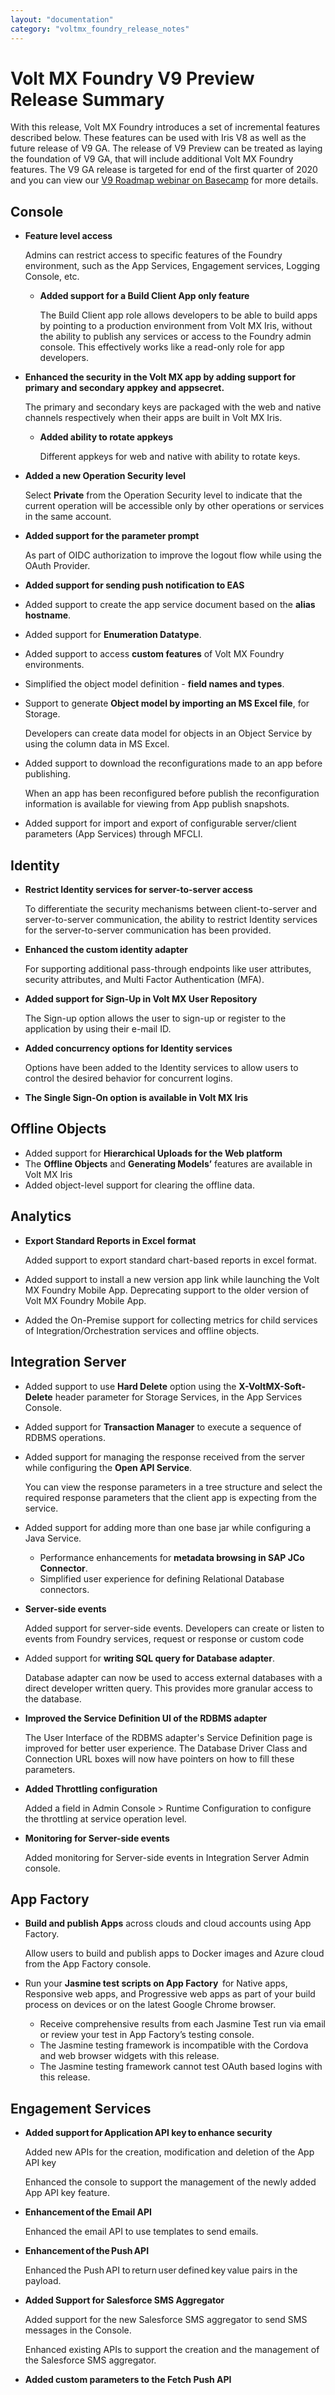 ```yaml
---
layout: "documentation"
category: "voltmx_foundry_release_notes"
---
```

                          

Volt MX  Foundry V9 Preview Release Summary
======================================

With this release, Volt MX Foundry introduces a set of incremental features described below. These features can be used with Iris V8 as well as the future release of V9 GA. The release of V9 Preview can be treated as laying the foundation of V9 GA, that will include additional Volt MX Foundry features. The V9 GA release is targeted for end of the first quarter of 2020 and you can view our [V9 Roadmap webinar on Basecamp](https://support.hcltechsw.com/csm) for more details.

Console
-------

*   **Feature level access**
    
    Admins can restrict access to specific features of the Foundry environment, such as the App Services, Engagement services, Logging Console, etc.
    
    *   **Added support for a Build Client App only feature**
        
        The Build Client app role allows developers to be able to build apps by pointing to a production environment from Volt MX Iris, without the ability to publish any services or access to the Foundry admin console. This effectively works like a read-only role for app developers.
        
*   **Enhanced the security in the Volt MX app by adding support for primary and secondary appkey and appsecret.**
    
    The primary and secondary keys are packaged with the web and native channels respectively when their apps are built in Volt MX Iris.
    
    *   **Added ability to rotate appkeys**
        
        Different appkeys for web and native with ability to rotate keys.
        
*   **Added a new Operation Security level**
    
    Select **Private** from the Operation Security level to indicate that the current operation will be accessible only by other operations or services in the same account.
    
*   **Added support for the parameter prompt**
    
    As part of OIDC authorization to improve the logout flow while using the OAuth Provider.
    
*   **Added support for sending push notification to EAS**
*   Added support to create the app service document based on the **alias hostname**.
*   Added support for **Enumeration Datatype**.
*   Added support to access **custom features** of Volt MX Foundry environments.
*   Simplified the object model definition - **field names and types**.
*   Support to generate **Object model by importing an MS Excel file**, for Storage.
    
    Developers can create data model for objects in an Object Service by using the column data in MS Excel.
    
*   Added support to download the reconfigurations made to an app before publishing.
    
    When an app has been reconfigured before publish the reconfiguration information is available for viewing from App publish snapshots.
    
*   Added support for import and export of configurable server/client parameters (App Services) through MFCLI.

Identity
--------

*   **Restrict Identity services for server-to-server access**
    
    To differentiate the security mechanisms between client-to-server and server-to-server communication, the ability to restrict Identity services for the server-to-server communication has been provided.
    
*   **Enhanced the custom identity adapter**
    
    For supporting additional pass-through endpoints like user attributes, security attributes, and Multi Factor Authentication (MFA).
    
*   **Added support for Sign-Up in Volt MX User Repository**
    
    The Sign-up option allows the user to sign-up or register to the application by using their e-mail ID.
    
*   **Added concurrency options for Identity services**
    
    Options have been added to the Identity services to allow users to control the desired behavior for concurrent logins.
    
*   **The Single Sign-On option is available in Volt MX Iris**

Offline Objects
---------------

*   Added support for **Hierarchical Uploads for the Web platform**
*   The **Offline Objects** and **Generating Models’** features are available in Volt MX Iris
*   Added object-level support for clearing the offline data.  
    

Analytics
---------

*   **Export Standard Reports in Excel format**
    
    Added support to export standard chart-based reports in excel format.
    
*   Added support to install a new version app link while launching the Volt MX Foundry Mobile App. Deprecating support to the older version of Volt MX Foundry Mobile App.
*   Added the On-Premise support for collecting metrics for child services of Integration/Orchestration services and offline objects.

Integration Server
------------------

*   Added support to use **Hard Delete** option using the **X-VoltMX-Soft-Delete** header parameter for Storage Services, in the App Services Console.
*   Added support for **Transaction Manager** to execute a sequence of RDBMS operations.
*   Added support for managing the response received from the server while configuring the **Open API Service**.
    
    You can view the response parameters in a tree structure and select the required response parameters that the client app is expecting from the service.
    
*   Added support for adding more than one base jar while configuring a Java Service.
    *   Performance enhancements for **metadata browsing in SAP JCo Connector**.
    *   Simplified user experience for defining Relational Database connectors.
*   **Server-side events**
    
    Added support for server-side events. Developers can create or listen to events from Foundry services, request or response or custom code
    
*   Added support for **writing SQL query for Database adapter**.
    
    Database adapter can now be used to access external databases with a direct developer written query. This provides more granular access to the database.
    
*   **Improved the Service Definition UI of the RDBMS adapter**
    
    The User Interface of the RDBMS adapter's Service Definition page is improved for better user experience. The Database Driver Class and Connection URL boxes will now have pointers on how to fill these parameters.
    
*   **Added Throttling configuration**
    
    Added a field in Admin Console > Runtime Configuration to configure the throttling at service operation level.
    
*   **Monitoring for Server-side events**
    
    Added monitoring for Server-side events in Integration Server Admin console.
    

App Factory
-----------

*   **Build and publish Apps** across clouds and cloud accounts using App Factory.
    
    Allow users to build and publish apps to Docker images and Azure cloud from the App Factory console.
    
*   Run your **Jasmine test scripts on App Factory**  for Native apps, Responsive web apps, and Progressive web apps as part of your build process on devices or on the latest Google Chrome browser.
    *   Receive comprehensive results from each Jasmine Test run via email or review your test in App Factory’s testing console.
    *   The Jasmine testing framework is incompatible with the Cordova and web browser widgets with this release.
    *   The Jasmine testing framework cannot test OAuth based logins with this release.

Engagement Services
-------------------

*   **Added support for Application API key to enhance security**
    
    Added new APIs for the creation, modification and deletion of the App API key
    
    Enhanced the console to support the management of the newly added App API key feature.
    
*   **Enhancement of the Email API**
    
    Enhanced the email API to use templates to send emails.
    
*   **Enhancement of the Push API**
    
    Enhanced the Push API to return user defined key value pairs in the payload.
    
*   **Added Support for Salesforce SMS Aggregator**
    
    Added support for the new Salesforce SMS aggregator to send SMS messages in the Console.
    
    Enhanced existing APIs to support the creation and the management of the Salesforce SMS aggregator.
    
*   **Added custom parameters to the Fetch Push API**
